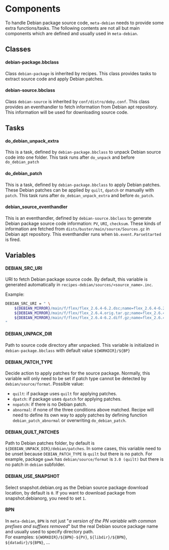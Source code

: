 Components
==========

To handle Debian package source code, `meta-debian` needs to provide
some extra functions/tasks. The following contents are not all but
main components which are defined and usually used in `meta-debian`.

Classes
-------

#### debian-package.bbclass
Class `debian-package` is inherited by recipes.
This class provides tasks to extract source code and apply Debian patches.

#### debian-source.bbclass
Class `debian-source` is inherited by `conf/distro/deby.conf`.
This class provides an eventhandler to fetch information
from Debian apt repository. This information will be
used for downloading source code.

Tasks
-----

#### do_debian_unpack_extra
This is a task, defined by `debian-package.bbclass` to unpack
Debian source code into one folder.
This task runs after `do_unpack` and before `do_debian_patch`

#### do_debian_patch
This is a task, defined by `debian-package.bbclass` to apply Debian patches.
These Debian patches can be applied by `quilt`,
`dpatch` or manually with `patch`.
This task runs after `do_debian_unpack_extra` and before `do_patch`.

#### debian_source_eventhandler
This is an eventhandler, defined by `debian-source.bbclass`
to generate Debian package source code information: `PV`, `URI`, `checksum`.
These kinds of information are fetched from
`dists/buster/main/source/Sources.gz` in Debian apt repository.
This eventhandler runs when `bb.event.ParseStarted` is fired.

Variables
---------

#### DEBIAN_SRC_URI
URI to fetch Debian package source code.
By default, this variable is generated automatically in
`recipes-debian/sources/<source_name>.inc`.

Example:
```sh
DEBIAN_SRC_URI = " \
    ${DEBIAN_MIRROR}/main/f/flex/flex_2.6.4-6.2.dsc;name=flex_2.6.4-6.2.dsc \
    ${DEBIAN_MIRROR}/main/f/flex/flex_2.6.4.orig.tar.gz;name=flex_2.6.4.orig.tar.gz \
    ${DEBIAN_MIRROR}/main/f/flex/flex_2.6.4-6.2.diff.gz;name=flex_2.6.4-6.2.diff.gz;apply=no \
"
```

#### DEBIAN_UNPACK_DIR
Path to source code directory after unpacked.
This variable is initialized in `debian-package.bbclass`
with default value `${WORKDIR}/${BP}`

#### DEBIAN_PATCH_TYPE
Decide action to apply patches for the source package.
Normally, this variable will only need to be set if
patch type cannot be detected by `debian/source/format`.
Possible value:

* `quilt`: if package uses `quilt` for applying patches.
* `dpatch`: if package uses `dpatch` for applying patches.
* `nopatch`: if there is no Debian patch.
* `abnormal`: if none of the three conditions above matched.
  Recipe will need to define its own way to apply patches by
  defining function `debian_patch_abnormal` or overwriting `do_debian_patch`.


#### DEBIAN_QUILT_PATCHES
Path to Debian patches folder, by default is
`${DEBIAN_UNPACK_DIR}/debian/patches`.
In some cases, this variable need to be unset because
`DEBIAN_PATCH_TYPE` is `quilt` but there is no patch.
For example, package `gawk` has `debian/source/format` is `3.0 (quilt)`
but there is no patch in `debian` subfolder.

#### DEBIAN_USE_SNAPSHOT
Select snapshot.debian.org as the Debian source package download location, by default
is `0`. If you want to download package from snapshot.debianorg, you need to set `1`.

#### BPN
In `meta-debian`, `BPN` is not just "*a version of the PN variable with
common prefixes and suffixes removed*" but the real Debian source package name
and usually used to specify directory path.  
For examples: `${WORKDIR}/${BPN}-${PV}`, `${libdir}/${BPN}`, `${datadir}/${BPN}`, ...
